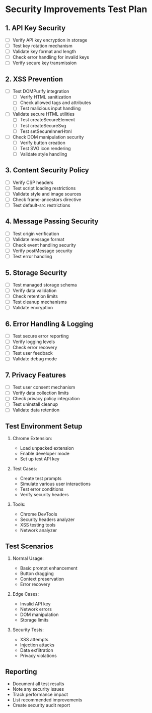 # Security Improvements Test Plan

## 1. API Key Security

- [ ] Verify API key encryption in storage
- [ ] Test key rotation mechanism
- [ ] Validate key format and length
- [ ] Check error handling for invalid keys
- [ ] Verify secure key transmission

## 2. XSS Prevention

- [ ] Test DOMPurify integration
  - [ ] Verify HTML sanitization
  - [ ] Check allowed tags and attributes
  - [ ] Test malicious input handling
- [ ] Validate secure HTML utilities
  - [ ] Test createSecureElement
  - [ ] Test createSecureSvg
  - [ ] Test setSecureInnerHtml
- [ ] Check DOM manipulation security
  - [ ] Verify button creation
  - [ ] Test SVG icon rendering
  - [ ] Validate style handling

## 3. Content Security Policy

- [ ] Verify CSP headers
- [ ] Test script loading restrictions
- [ ] Validate style and image sources
- [ ] Check frame-ancestors directive
- [ ] Test default-src restrictions

## 4. Message Passing Security

- [ ] Test origin verification
- [ ] Validate message format
- [ ] Check event handling security
- [ ] Verify postMessage security
- [ ] Test error handling

## 5. Storage Security

- [ ] Test managed storage schema
- [ ] Verify data validation
- [ ] Check retention limits
- [ ] Test cleanup mechanisms
- [ ] Validate encryption

## 6. Error Handling & Logging

- [ ] Test secure error reporting
- [ ] Verify logging levels
- [ ] Check error recovery
- [ ] Test user feedback
- [ ] Validate debug mode

## 7. Privacy Features

- [ ] Test user consent mechanism
- [ ] Verify data collection limits
- [ ] Check privacy policy integration
- [ ] Test uninstall cleanup
- [ ] Validate data retention

## Test Environment Setup

1. Chrome Extension:

   - Load unpacked extension
   - Enable developer mode
   - Set up test API key

2. Test Cases:

   - Create test prompts
   - Simulate various user interactions
   - Test error conditions
   - Verify security headers

3. Tools:
   - Chrome DevTools
   - Security headers analyzer
   - XSS testing tools
   - Network analyzer

## Test Scenarios

1. Normal Usage:

   - Basic prompt enhancement
   - Button dragging
   - Context preservation
   - Error recovery

2. Edge Cases:

   - Invalid API key
   - Network errors
   - DOM manipulation
   - Storage limits

3. Security Tests:
   - XSS attempts
   - Injection attacks
   - Data exfiltration
   - Privacy violations

## Reporting

- Document all test results
- Note any security issues
- Track performance impact
- List recommended improvements
- Create security audit report
